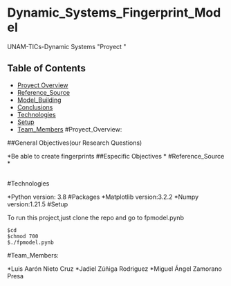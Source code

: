 # Dynamic_Systems_Fingerprint_Model
UNAM-TICs-Dynamic Systems "Proyect "
## Table of Contents
* [Proyect Overview](#Proyect_Overview)
* [Reference_Source](#Reference_Source)
* [Model_Building](#Model_Building)
* [Conclusions](#Report)
* [Technologies](#Technologies)
* [Setup](#Setup)
* [Team_Members](#Team_Members)
#Proyect_Overview:



##General Objectives(our Research Questions)


*Be able to create fingerprints 
##Especific Objectives
*
#Reference_Source
*
##


##
#Technologies


*Python     version: 3.8
#Packages
*Matplotlib version:3.2.2
*Numpy      version:1.21.5
#Setup


To run this project,just clone the repo
and go to fpmodel.pynb
```
$cd
$chmod 700
$./fpmodel.pynb

```
#Team_Members:


*Luis Aarón Nieto Cruz
*Jadiel Zúñiga Rodriguez
*Miguel Ángel Zamorano Presa






